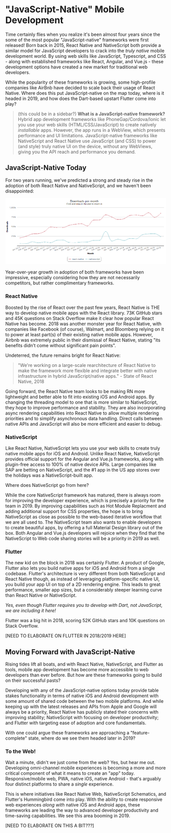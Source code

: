 # "JavaScript-Native" Mobile Development

Time certainly flies when you realize it's been almost four years since the some of the most popular "JavaScript-native" frameworks were first released! Born back in 2015, React Native and NativeScript both provide a similar model for JavaScript developers to crack into the *truly native* mobile development world. By using web skills like JavaScript, Typescript, and CSS - along with established frameworks like React, Angular, and Vue.js - these development options have created a new market for traditional web developers.

While the popularity of these frameworks is growing, some high-profile companies like AirBnb have decided to scale back their usage of React Native. Where does this put JavaScript-native on the map today, where is it headed in 2019, and how does the Dart-based upstart Flutter come into play?

> (this could be in a sidebar?) **What is a JavaScript-native framework?** Hybrid app development frameworks like PhoneGap/Cordova/Ionic let you use your web skills (HTML/CSS/JavaScript) to create natively *installable* apps. However, the app runs in a WebView, which presents performance and UI limitations. JavaScript-native frameworks like NativeScript and React Native use JavaScript (and CSS) to power (and style) truly native UI on the device, without any WebViews, giving you the API reach and performance you demand.

## JavaScript-Native Today

For two years running, we've predicted a strong and steady rise in the adoption of both React Native and NativeScript, and we haven't been disappointed:

![react native and nativescript downloads](rn-and-ns.png)

Year-over-year growth in adoption of both frameworks have been impressive, especially considering how they are not necessarily competitors, but rather complimentary frameworks.

### React Native

Boosted by the rise of React over the past few years, React Native is THE way to develop native mobile apps with the React library. 73K GitHub stars and 45K questions on Stack Overflow make it clear how popular React Native has become. 2018 was another monster year for React Native, with companies like Facebook (of course), Walmart, and Bloomberg relying on it to power at least part(s) of their existing native mobile apps. However, Airbnb was extremely public in their dismissal of React Native, stating "its benefits didn’t come without significant pain points".

Undeterred, the future remains bright for React Native:

> "We're working on a large-scale rearchitecture of React Native to make the framework more flexible and integrate better with native infrastructure in hybrid JavaScript/native apps." - State of React Native, 2018

Going forward, the React Native team looks to be making RN more lightweight and better able to fit into existing iOS and Android apps. By changing the threading model to one that is more similar to NativeScript, they hope to improve performance and stability. They are also incorporating async rendering capabilities into React Native to allow multiple rendering priorities and to simplify asynchronous data handling. Direct calls between native APIs and JavaScript will also be more efficient and easier to debug.

### NativeScript

Like React Native, NativeScript lets you use your web skills to create truly native mobile apps for iOS and Android. Unlike React Native, NativeScript provides official support for the Angular and Vue.js frameworks, along with plugin-free access to 100% of native device APIs. Large companies like SAP are betting on NativeScript, and the #1 app in the US app stores over the holidays was a NativeScript-built app.

Where does NativeScript go from here?

While the core NativeScript framework has matured, there is always room for improving the developer experience, which is precisely a priority for the team in 2019. By improving capabilities such as Hot Module Replacment and adding additional support for CSS properties, the hope is to bring NativeScript as close as possible to the web-based iterative workflow that we are all used to. The NativeScript team also wants to enable developers to create beautiful apps, by offering a full Material Design library out of the box. Both Angular and Vue.js developers will rejoice when they find that the NativeScript to Web code sharing stories will be a priority in 2019 as well.

### Flutter

The new kid on the block in 2018 was certainly Flutter. A product of Google, Flutter also lets you build native apps for iOS and Android from a single codebase. Flutter's architecture is very different from both NativeScript and React Native though, as instead of leveraging platform-specific native UI, you build your app UI on top of a 2D rendering engine. This leads to great performance, smaller app sizes, but a considerably steeper learning curve than React Native or NativeScript.

*Yes, even though Flutter requires you to develop with Dart, not JavaScript, we are including it here!*

Flutter was a big hit in 2018, scoring 52K GitHub stars and 10K questions on Stack Overflow.

[NEED TO ELABORATE ON FLUTTER IN 2018/2019 HERE]

## Moving Forward with JavaScript-Native

Rising tides lift all boats, and with React Native, NativeScript, and Flutter as tools, mobile app development has become more accessible to web developers than ever before. But how are these frameworks going to build on their successful pasts?

Developing with any of the JavaScript-native options today provide table stakes functionality in terms of native iOS and Android development with some amount of shared code between the two mobile platforms. And while keeping up with the latest releases and APIs from Apple and Google will always be a priority, React Native has publicly stated their concerns with improving stability; NativeScript with focusing on developer productivity; and Flutter with targeting ease of adoption and core fundamentals.

With one could argue these frameworks are approaching a "feature-complete" state, where do we see them headed later in 2019?

### To the Web!

Wait a minute, didn't we just come from the web? Yes, but hear me out. Developing omni-channel mobile experiences is becoming a more and more critical component of what it means to create an "app" today. Responsive/mobile web, PWA, native iOS, native Android - that's arguably four distinct platforms to share a *single* experience.

This is where initiatives like React Native Web, NativeScript Schematics, and Flutter's Hummingbird come into play. With the ability to create responsive web experiences *along with* native iOS and Android apps, these frameworks are leading the way to advanced developer productivity and time-saving capabilities. We see this area booming in 2019.

[NEED TO ELABORATE ON THIS A BIT???]